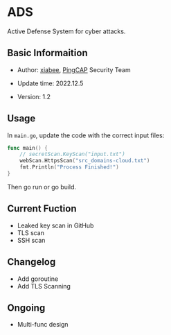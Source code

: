 # ADS
Active Defense System for cyber attacks.

## Basic Informaition

* Author: [xiabee](https://github.com/xiabee),  [PingCAP](https://github.com/pingcap) Security Team
* Update time: 2022.12.5

* Version: 1.2



## Usage

In `main.go`, update the code with the correct input files:

```go
func main() {
	// secretScan.KeyScan("input.txt")
	webScan.HttpsScan("src_domains-cloud.txt")
	fmt.Println("Process Finished!")
}
```

Then go run or go build.



## Current Fuction

* Leaked key scan in GitHub
* TLS scan
* SSH scan



## Changelog

* Add goroutine
* Add TLS Scanning



## Ongoing

* Multi-func design

